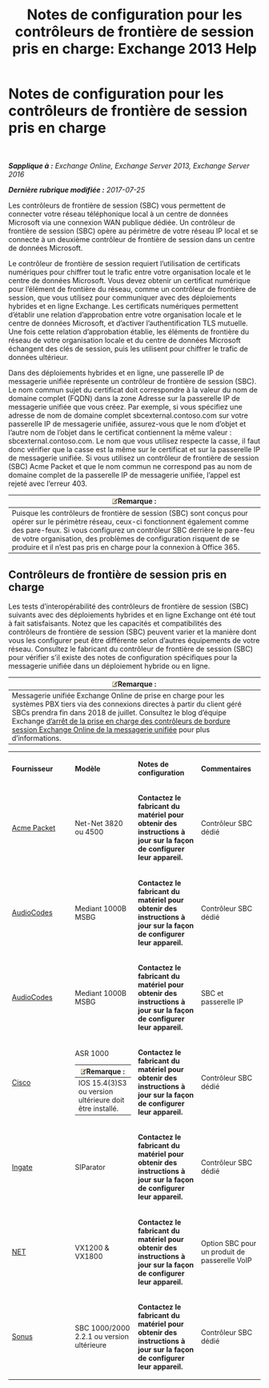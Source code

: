 ﻿---
title: 'Notes de configuration pour les contrôleurs de frontière de session pris en charge: Exchange 2013 Help'
TOCTitle: Notes de configuration pour les contrôleurs de frontière de session pris en charge
ms:assetid: d161f94a-a243-4294-93b3-2bf1dc17b59f
ms:mtpsurl: https://technet.microsoft.com/fr-fr/library/JJ673565(v=EXCHG.150)
ms:contentKeyID: 50555499
ms.date: 05/23/2018
mtps_version: v=EXCHG.150
ms.translationtype: MT
---

# Notes de configuration pour les contrôleurs de frontière de session pris en charge

 

_**Sapplique à :** Exchange Online, Exchange Server 2013, Exchange Server 2016_

_**Dernière rubrique modifiée :** 2017-07-25_

Les contrôleurs de frontière de session (SBC) vous permettent de connecter votre réseau téléphonique local à un centre de données Microsoft via une connexion WAN publique dédiée. Un contrôleur de frontière de session (SBC) opère au périmètre de votre réseau IP local et se connecte à un deuxième contrôleur de frontière de session dans un centre de données Microsoft.

Le contrôleur de frontière de session requiert l’utilisation de certificats numériques pour chiffrer tout le trafic entre votre organisation locale et le centre de données Microsoft. Vous devez obtenir un certificat numérique pour l’élément de frontière du réseau, comme un contrôleur de frontière de session, que vous utilisez pour communiquer avec des déploiements hybrides et en ligne Exchange. Les certificats numériques permettent d’établir une relation d’approbation entre votre organisation locale et le centre de données Microsoft, et d’activer l’authentification TLS mutuelle. Une fois cette relation d’approbation établie, les éléments de frontière du réseau de votre organisation locale et du centre de données Microsoft échangent des clés de session, puis les utilisent pour chiffrer le trafic de données ultérieur.

Dans des déploiements hybrides et en ligne, une passerelle IP de messagerie unifiée représente un contrôleur de frontière de session (SBC). Le nom commun sujet du certificat doit correspondre à la valeur du nom de domaine complet (FQDN) dans la zone Adresse sur la passerelle IP de messagerie unifiée que vous créez. Par exemple, si vous spécifiez une adresse de nom de domaine complet sbcexternal.contoso.com sur votre passerelle IP de messagerie unifiée, assurez-vous que le nom d’objet et l’autre nom de l’objet dans le certificat contiennent la même valeur : sbcexternal.contoso.com. Le nom que vous utilisez respecte la casse, il faut donc vérifier que la casse est la même sur le certificat et sur la passerelle IP de messagerie unifiée. Si vous utilisez un contrôleur de frontière de session (SBC) Acme Packet et que le nom commun ne correspond pas au nom de domaine complet de la passerelle IP de messagerie unifiée, l’appel est rejeté avec l’erreur 403.

<table>
<thead>
<tr class="header">
<th><img src="images/JJ159664.note(EXCHG.150).gif" title="Remarque" alt="Remarque" />Remarque :</th>
</tr>
</thead>
<tbody>
<tr class="odd">
<td>Puisque les contrôleurs de frontière de session (SBC) sont conçus pour opérer sur le périmètre réseau, ceux-ci fonctionnent également comme des pare-feux. Si vous configurez un contrôleur SBC derrière le pare-feu de votre organisation, des problèmes de configuration risquent de se produire et il n’est pas pris en charge pour la connexion à Office 365.</td>
</tr>
</tbody>
</table>


## Contrôleurs de frontière de session pris en charge

Les tests d’interopérabilité des contrôleurs de frontière de session (SBC) suivants avec des déploiements hybrides et en ligne Exchange ont été tout à fait satisfaisants. Notez que les capacités et compatibilités des contrôleurs de frontière de session (SBC) peuvent varier et la manière dont vous les configurer peut être différente selon d’autres équipements de votre réseau. Consultez le fabricant du contrôleur de frontière de session (SBC) pour vérifier s’il existe des notes de configuration spécifiques pour la messagerie unifiée dans un déploiement hybride ou en ligne.

<table>
<thead>
<tr class="header">
<th><img src="images/JJ159664.note(EXCHG.150).gif" title="Remarque" alt="Remarque" />Remarque :</th>
</tr>
</thead>
<tbody>
<tr class="odd">
<td>Messagerie unifiée Exchange Online de prise en charge pour les systèmes PBX tiers via des connexions directes à partir du client géré SBCs prendra fin dans 2018 de juillet. Consultez le blog d’équipe Exchange <a href="https://blogs.technet.microsoft.com/exchange/2017/07/18/discontinuation-of-support-for-session-border-controllers-in-exchange-online-unified-messaging/">d’arrêt de la prise en charge des contrôleurs de bordure session Exchange Online de la messagerie unifiée</a> pour plus d’informations.</td>
</tr>
</tbody>
</table>



<table>
<colgroup>
<col style="width: 25%" />
<col style="width: 25%" />
<col style="width: 25%" />
<col style="width: 25%" />
</colgroup>
<tbody>
<tr class="odd">
<td><p><strong>Fournisseur</strong></p></td>
<td><p><strong>Modèle</strong></p></td>
<td><p><strong>Notes de configuration</strong></p></td>
<td><p><strong>Commentaires</strong></p></td>
</tr>
<tr class="even">
<td><p><a href="http://www.acmepacket.com">Acme Packet</a></p></td>
<td><p>Net-Net 3820 ou 4500</p></td>
<td><p><strong>Contactez le fabricant du matériel pour obtenir des instructions à jour sur la façon de configurer leur appareil.</strong></p></td>
<td><p>Contrôleur SBC dédié</p></td>
</tr>
<tr class="odd">
<td><p><a href="https://www.audiocodes.com">AudioCodes</a></p></td>
<td><p>Mediant 1000B MSBG</p></td>
<td><p><strong>Contactez le fabricant du matériel pour obtenir des instructions à jour sur la façon de configurer leur appareil.</strong></p></td>
<td><p>Contrôleur SBC dédié</p></td>
</tr>
<tr class="even">
<td><p><a href="https://www.audiocodes.com">AudioCodes</a></p></td>
<td><p>Mediant 1000B MSBG</p></td>
<td><p><strong>Contactez le fabricant du matériel pour obtenir des instructions à jour sur la façon de configurer leur appareil.</strong></p></td>
<td><p>SBC et passerelle IP</p></td>
</tr>
<tr class="odd">
<td><p><a href="https://www.cisco.com/c/dam/en/us/solutions/collateral/enterprise-networks/unified-access/cube-asr-release-10-0.pdf">Cisco</a></p></td>
<td><p>ASR 1000</p>
<table>
<thead>
<tr class="header">
<th><img src="images/JJ159664.note(EXCHG.150).gif" title="Remarque" alt="Remarque" />Remarque :</th>
</tr>
</thead>
<tbody>
<tr class="odd">
<td>IOS 15.4(3)S3 ou version ultérieure doit être installé.</td>
</tr>
</tbody>
</table>

</td>
<td><p><strong>Contactez le fabricant du matériel pour obtenir des instructions à jour sur la façon de configurer leur appareil.</strong></p></td>
<td><p>Contrôleur SBC dédié</p></td>
</tr>
<tr class="even">
<td><p><a href="https://www.ingate.com/">Ingate</a></p></td>
<td><p>SIParator</p></td>
<td><p><strong>Contactez le fabricant du matériel pour obtenir des instructions à jour sur la façon de configurer leur appareil.</strong></p></td>
<td><p>Contrôleur SBC dédié</p></td>
</tr>
<tr class="odd">
<td><p><a href="http://www.net.com">NET</a></p></td>
<td><p>VX1200 &amp; VX1800</p></td>
<td><p><strong>Contactez le fabricant du matériel pour obtenir des instructions à jour sur la façon de configurer leur appareil.</strong></p></td>
<td><p>Option SBC pour un produit de passerelle VoIP</p></td>
</tr>
<tr class="even">
<td><p><a href="http://www.sonus.net/">Sonus</a></p></td>
<td><p>SBC 1000/2000 2.2.1 ou version ultérieure</p></td>
<td><p><strong>Contactez le fabricant du matériel pour obtenir des instructions à jour sur la façon de configurer leur appareil.</strong></p></td>
<td><p>Contrôleur SBC dédié</p></td>
</tr>
</tbody>
</table>

